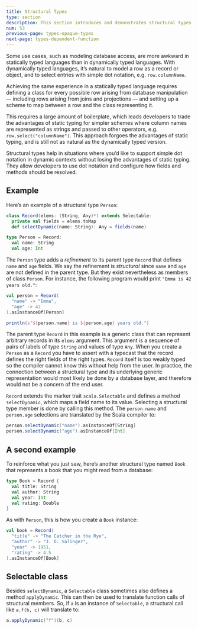 ```yaml
---
title: Structural Types
type: section
description: This section introduces and demonstrates structural types in Scala 3.
num: 53
previous-page: types-opaque-types
next-page: types-dependent-function
---
```



<!-- TODO: I’d still like to simplify this more. -->
Some use cases, such as modeling database access, are more awkward in statically typed languages than in dynamically typed languages. With dynamically typed languages, it’s natural to model a row as a record or object, and to select entries with simple dot notation, e.g. `row.columnName`.

Achieving the same experience in a statically typed language requires defining a class for every possible row arising from database manipulation — including rows arising from joins and projections — and setting up a scheme to map between a row and the class representing it.

This requires a large amount of boilerplate, which leads developers to trade the advantages of static typing for simpler schemes where column names are represented as strings and passed to other operators, e.g. `row.select("columnName")`. This approach forgoes the advantages of static typing, and is still not as natural as the dynamically typed version.

Structural types help in situations where you’d like to support simple dot notation in dynamic contexts without losing the advantages of static typing. They allow developers to use dot notation and configure how fields and methods should be resolved.

## Example

Here’s an example of a structural type `Person`:

```scala
class Record(elems: (String, Any)*) extends Selectable:
  private val fields = elems.toMap
  def selectDynamic(name: String): Any = fields(name)

type Person = Record:
  val name: String
  val age: Int
```

The `Person` type adds a _refinement_ to its parent type `Record` that defines `name` and `age` fields. We say the refinement is _structural_ since  `name` and `age` are not defined in the parent type. But they exist nevertheless as members of class `Person`. For instance, the following program would print `"Emma is 42 years old."`:

```scala
val person = Record(
  "name" -> "Emma",
  "age" -> 42
).asInstanceOf[Person]

println(s"${person.name} is ${person.age} years old.")
```

The parent type `Record` in this example is a generic class that can represent arbitrary records in its `elems` argument. This argument is a sequence of pairs of labels of type `String` and values of type `Any`. When you create a `Person` as a `Record` you have to assert with a typecast that the record defines the right fields of the right types. `Record` itself is too weakly typed so the compiler cannot know this without help from the user. In practice, the connection between a structural type and its underlying generic representation would most likely be done by a database layer, and therefore would not be a concern of the end user.

`Record` extends the marker trait `scala.Selectable` and defines a method `selectDynamic`, which maps a field name to its value. Selecting a structural type member is done by calling this method. The `person.name` and `person.age` selections are translated by the Scala compiler to:

```scala
person.selectDynamic("name").asInstanceOf[String]
person.selectDynamic("age").asInstanceOf[Int]
```

## A second example

To reinforce what you just saw, here’s another structural type named `Book` that represents a book that you might read from a database:

```scala
type Book = Record {
  val title: String
  val author: String
  val year: Int
  val rating: Double
}
```

As with `Person`, this is how you create a `Book` instance:

```scala
val book = Record(
  "title" -> "The Catcher in the Rye",
  "author" -> "J. D. Salinger",
  "year" -> 1951,
  "rating" -> 4.5
).asInstanceOf[Book]
```

## Selectable class

Besides `selectDynamic`, a `Selectable` class sometimes also defines a method `applyDynamic`. This can then be used to translate function calls of structural members. So, if `a` is an instance of `Selectable`, a structural call like `a.f(b, c)` will translate to:

```scala
a.applyDynamic("f")(b, c)
```


